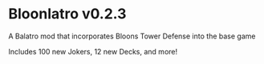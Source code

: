 # Bloonlatro v0.2.3

A Balatro mod that incorporates Bloons Tower Defense into the base game

Includes 100 new Jokers, 12 new Decks, and more!